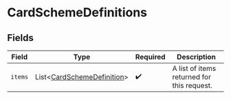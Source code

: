 # CardSchemeDefinitions


## Fields

| Field                                                                          | Type                                                                           | Required                                                                       | Description                                                                    |
| ------------------------------------------------------------------------------ | ------------------------------------------------------------------------------ | ------------------------------------------------------------------------------ | ------------------------------------------------------------------------------ |
| `items`                                                                        | List\<[CardSchemeDefinition](../../models/components/CardSchemeDefinition.md)> | :heavy_check_mark:                                                             | A list of items returned for this request.                                     |